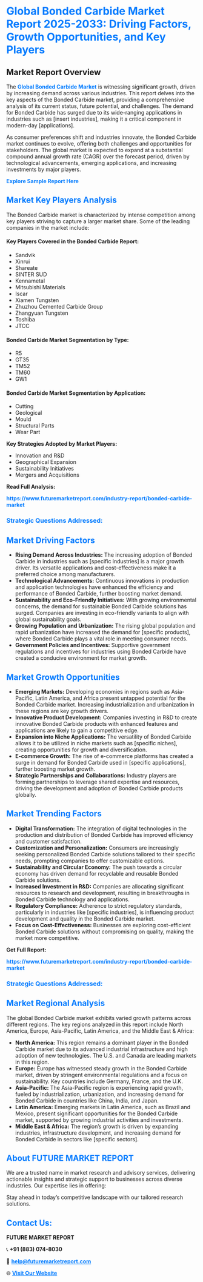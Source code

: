 <h1 style="color: #007BFF;">Global Bonded Carbide Market Report 2025-2033: Driving Factors, Growth Opportunities, and Key Players</h1>

<section id="overview">
<h2>Market Report Overview</h2>
<p>The <a href="https://www.futuremarketreport.com/industry-report/bonded-carbide-market" style="color: #007BFF; text-decoration: none;"><strong>Global Bonded Carbide Market</strong></a> is witnessing significant growth, driven by increasing demand across various industries. This report delves into the key aspects of the Bonded Carbide market, providing a comprehensive analysis of its current status, future potential, and challenges. The demand for Bonded Carbide has surged due to its wide-ranging applications in industries such as [insert industries], making it a critical component in modern-day [applications].</p>
<p>As consumer preferences shift and industries innovate, the Bonded Carbide market continues to evolve, offering both challenges and opportunities for stakeholders. The global market is expected to expand at a substantial compound annual growth rate (CAGR) over the forecast period, driven by technological advancements, emerging applications, and increasing investments by major players.</p>
</section>

<section id="overview">
<p><a href="https://www.futuremarketreport.com/request-sample/reportId=43195" style="color: #007BFF; text-decoration: none;"><strong>Explore Sample Report Here</strong></a></p>
</section>

<section id="key-players">
<h2 style="color: #007BFF;">Market Key Players Analysis</h2>
<p>The Bonded Carbide market is characterized by intense competition among key players striving to capture a larger market share. Some of the leading companies in the market include:</p>
<h4>Key Players Covered in the Bonded Carbide Report:</h4>
<ul><li>Sandvik</li><li>Xinrui</li><li>Shareate</li><li>SINTER SUD</li><li>Kennametal</li><li>Mitsubishi Materials</li><li>Iscar</li><li>Xiamen Tungsten</li><li>Zhuzhou Cemented Carbide Group</li><li>Zhangyuan Tungsten</li><li>Toshiba</li><li>JTCC</li></ul>
<h4>Bonded Carbide Market Segmentation by Type:</h4>
<ul><li>R5</li><li>GT35</li><li>TM52</li><li>TM60</li><li>GW1</li></ul>

<h4>Bonded Carbide Market Segmentation by Application:</h4>
<ul><li>Cutting</li><li>Geological</li><li>Mould</li><li>Structural Parts</li><li>Wear Part</li></ul>
<p><strong>Key Strategies Adopted by Market Players:</strong></p>
<ul>
<li>Innovation and R&D</li>
<li>Geographical Expansion</li>
<li>Sustainability Initiatives</li>
<li>Mergers and Acquisitions</li>
</ul>
</section>

<section>
<p><strong>Read Full Analysis: </strong></p><a href="https://www.futuremarketreport.com/industry-report/bonded-carbide-market" style="color: #007BFF; text-decoration: none;"><strong>https://www.futuremarketreport.com/industry-report/bonded-carbide-market</strong></a>
<h3 style="color: #007BFF;">Strategic Questions Addressed:</h3>
</section>

<section id="driving-factors">
<h2 style="color: #007BFF;">Market Driving Factors</h2>
<ul>
<li><strong>Rising Demand Across Industries:</strong> The increasing adoption of Bonded Carbide in industries such as [specific industries] is a major growth driver. Its versatile applications and cost-effectiveness make it a preferred choice among manufacturers.</li>
<li><strong>Technological Advancements:</strong> Continuous innovations in production and application technologies have enhanced the efficiency and performance of Bonded Carbide, further boosting market demand.</li>
<li><strong>Sustainability and Eco-Friendly Initiatives:</strong> With growing environmental concerns, the demand for sustainable Bonded Carbide solutions has surged. Companies are investing in eco-friendly variants to align with global sustainability goals.</li>
<li><strong>Growing Population and Urbanization:</strong> The rising global population and rapid urbanization have increased the demand for [specific products], where Bonded Carbide plays a vital role in meeting consumer needs.</li>
<li><strong>Government Policies and Incentives:</strong> Supportive government regulations and incentives for industries using Bonded Carbide have created a conducive environment for market growth.</li>
</ul>
</section>

<section id="growth-opportunities">
<h2 style="color: #007BFF;">Market Growth Opportunities</h2>
<ul>
<li><strong>Emerging Markets:</strong> Developing economies in regions such as Asia-Pacific, Latin America, and Africa present untapped potential for the Bonded Carbide market. Increasing industrialization and urbanization in these regions are key growth drivers.</li>
<li><strong>Innovative Product Development:</strong> Companies investing in R&D to create innovative Bonded Carbide products with enhanced features and applications are likely to gain a competitive edge.</li>
<li><strong>Expansion into Niche Applications:</strong> The versatility of Bonded Carbide allows it to be utilized in niche markets such as [specific niches], creating opportunities for growth and diversification.</li>
<li><strong>E-commerce Growth:</strong> The rise of e-commerce platforms has created a surge in demand for Bonded Carbide used in [specific applications], further boosting market growth.</li>
<li><strong>Strategic Partnerships and Collaborations:</strong> Industry players are forming partnerships to leverage shared expertise and resources, driving the development and adoption of Bonded Carbide products globally.</li>
</ul>
</section>

<section id="trending-factors">
<h2 style="color: #007BFF;">Market Trending Factors</h2>
<ul>
<li><strong>Digital Transformation:</strong> The integration of digital technologies in the production and distribution of Bonded Carbide has improved efficiency and customer satisfaction.</li>
<li><strong>Customization and Personalization:</strong> Consumers are increasingly seeking personalized Bonded Carbide solutions tailored to their specific needs, prompting companies to offer customizable options.</li>
<li><strong>Sustainability and Circular Economy:</strong> The push towards a circular economy has driven demand for recyclable and reusable Bonded Carbide solutions.</li>
<li><strong>Increased Investment in R&D:</strong> Companies are allocating significant resources to research and development, resulting in breakthroughs in Bonded Carbide technology and applications.</li>
<li><strong>Regulatory Compliance:</strong> Adherence to strict regulatory standards, particularly in industries like [specific industries], is influencing product development and quality in the Bonded Carbide market.</li>
<li><strong>Focus on Cost-Effectiveness:</strong> Businesses are exploring cost-efficient Bonded Carbide solutions without compromising on quality, making the market more competitive.</li>
</ul>
</section>

<section>
<p><strong>Get Full Report: </strong></p><a href="https://www.futuremarketreport.com/industry-report/bonded-carbide-market" style="color: #007BFF; text-decoration: none;"><strong>https://www.futuremarketreport.com/industry-report/bonded-carbide-market</strong></a>
<h3 style="color: #007BFF;">Strategic Questions Addressed:</h3>
</section>


<section id="regional-analysis">
<h2 style="color: #007BFF;">Market Regional Analysis</h2>
<p>The global Bonded Carbide market exhibits varied growth patterns across different regions. The key regions analyzed in this report include North America, Europe, Asia-Pacific, Latin America, and the Middle East & Africa:</p>
<ul>
<li><strong>North America:</strong> This region remains a dominant player in the Bonded Carbide market due to its advanced industrial infrastructure and high adoption of new technologies. The U.S. and Canada are leading markets in this region.</li>
<li><strong>Europe:</strong> Europe has witnessed steady growth in the Bonded Carbide market, driven by stringent environmental regulations and a focus on sustainability. Key countries include Germany, France, and the U.K.</li>
<li><strong>Asia-Pacific:</strong> The Asia-Pacific region is experiencing rapid growth, fueled by industrialization, urbanization, and increasing demand for Bonded Carbide in countries like China, India, and Japan.</li>
<li><strong>Latin America:</strong> Emerging markets in Latin America, such as Brazil and Mexico, present significant opportunities for the Bonded Carbide market, supported by growing industrial activities and investments.</li>
<li><strong>Middle East & Africa:</strong> The region’s growth is driven by expanding industries, infrastructure development, and increasing demand for Bonded Carbide in sectors like [specific sectors].</li>
</ul>
</section>

<footer>
<h2 style="color: #007BFF;">About FUTURE MARKET REPORT</h2>
<p>We are a trusted name in market research and advisory services, delivering actionable insights and strategic support to businesses across diverse industries. Our expertise lies in offering:</p>

<p>Stay ahead in today’s competitive landscape with our tailored research solutions.</p>

<h2 style="color: #007BFF;">Contact Us:</h2>
<p><strong>FUTURE MARKET REPORT</strong></p>
<p>📞 <strong>+91 (883) 074-8030</strong></p>
<p>📧 <strong><a href="mailto:help@futuremarketreport.com" style="color: #007BFF;">help@futuremarketreport.com</a></strong></p>
<p>🌐 <strong><a href="https://www.futuremarketreport.com/" style="color: #007BFF;">Visit Our Website</a></strong></p>
</footer>